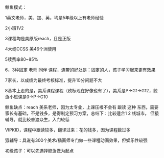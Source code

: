 鲸鱼模式：

1英文老师，美、加、英，均是5年级以上有老师经验

2小班1V2

3课程均是美原版reach，且是正版

4大纲CCSS 美46个洲使用

5续费率80~85%

6，3种固定 老师 同伴 课程，连带的好处是：固定的人，孩子学习起来更有效果

7家长，以成绩为最终考核标准，提升10分问题不大

8基本上走的是，美系课程课程（欧标现在好像也有了），美系是P->G1->G12，鲸鱼小班课是0->P->G10

鲸鱼缺点：reach 美系老师，因为太专业，上课压根不会有 跟读 这种 东西，需要家长有基础，不是钱多，是得制定预习方案，总结下：比较适合1 2 线城市， 但猿辅导，就比较普渡众生，入门较低

VIPKID，课程中跟读较多，翻译过来：花的钱多，因为课程数过多

猿辅导：具说有300个美术/插画师专门做一些课程动画效果，但娱乐性较强

初级孩子：可以先选择鲸鱼做为起点